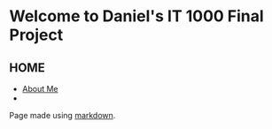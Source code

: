 # Welcome to Daniel's IT 1000 Final Project
## HOME

* [About Me](https://github.com/danieljclubb/IT1000-Final/blob/master/AboutMe.md)
* 













Page made using [markdown](https://daringfireball.net/projects/markdown/).
